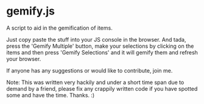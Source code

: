 gemify.js
=========

A script to aid in the gemification of items.

Just copy paste the stuff into your JS console in the browser. And tada, press the 'Gemify Multiple' button, make your selections by clicking on the items and then press 'Gemify Selections' and it will gemify them and refresh your browser.


If anyone has any suggestions or would like to contribute, join me.


Note: This was written very hackily and under a short time span due to demand by a friend, please fix any crappily written code if you have spotted some and have the time. Thanks. :)